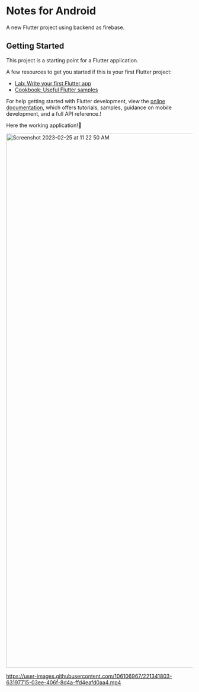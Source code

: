 # Notes for Android 

A new Flutter project using backend as firebase.

## Getting Started

This project is a starting point for a Flutter application.

A few resources to get you started if this is your first Flutter project:

- [Lab: Write your first Flutter app](https://docs.flutter.dev/get-started/codelab)
- [Cookbook: Useful Flutter samples](https://docs.flutter.dev/cookbook)

For help getting started with Flutter development, view the
[online documentation](https://docs.flutter.dev/), which offers tutorials,
samples, guidance on mobile development, and a full API reference.!

Here the working application!🥳

<img width="1440" alt="Screenshot 2023-02-25 at 11 22 50 AM" src="https://user-images.githubusercontent.com/106106967/221341153-35f83a3c-fd87-4a05-b9b8-dc97c4e1b6de.png">


https://user-images.githubusercontent.com/106106967/221341803-63197715-03ee-406f-8d4a-ffd4eafd0aa4.mp4

